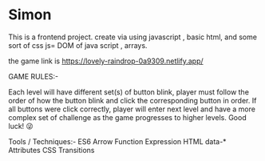 # Simon

This is a  frontend  project. create via using javascript , basic html, and some sort of css
js= DOM of java script  , arrays. 

the game link is 
https://lovely-raindrop-0a9309.netlify.app/

GAME RULES:-

Each level will have different set(s) of button blink, player must follow the order of how the button blink and click the corresponding button in order. If all buttons were click correctly, player will enter next level and have a more complex set of challenge as the game progresses to higher levels. Good luck! 😜

Tools / Techniques:-
ES6 Arrow Function Expression
HTML data-* Attributes
CSS Transitions
